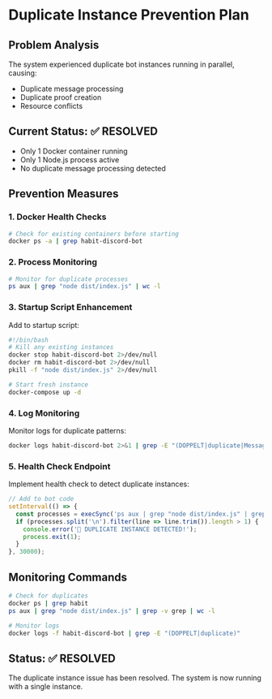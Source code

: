 # Duplicate Instance Prevention Plan

## Problem Analysis
The system experienced duplicate bot instances running in parallel, causing:
- Duplicate message processing
- Duplicate proof creation
- Resource conflicts

## Current Status: ✅ RESOLVED
- Only 1 Docker container running
- Only 1 Node.js process active
- No duplicate message processing detected

## Prevention Measures

### 1. Docker Health Checks
```bash
# Check for existing containers before starting
docker ps -a | grep habit-discord-bot
```

### 2. Process Monitoring
```bash
# Monitor for duplicate processes
ps aux | grep "node dist/index.js" | wc -l
```

### 3. Startup Script Enhancement
Add to startup script:
```bash
#!/bin/bash
# Kill any existing instances
docker stop habit-discord-bot 2>/dev/null
docker rm habit-discord-bot 2>/dev/null
pkill -f "node dist/index.js" 2>/dev/null

# Start fresh instance
docker-compose up -d
```

### 4. Log Monitoring
Monitor logs for duplicate patterns:
```bash
docker logs habit-discord-bot 2>&1 | grep -E "(DOPPELT|duplicate|Message Created.*DOPPELT)"
```

### 5. Health Check Endpoint
Implement health check to detect duplicate instances:
```javascript
// Add to bot code
setInterval(() => {
  const processes = execSync('ps aux | grep "node dist/index.js" | grep -v grep').toString();
  if (processes.split('\n').filter(line => line.trim()).length > 1) {
    console.error('🚨 DUPLICATE INSTANCE DETECTED!');
    process.exit(1);
  }
}, 30000);
```

## Monitoring Commands
```bash
# Check for duplicates
docker ps | grep habit
ps aux | grep "node dist/index.js" | grep -v grep | wc -l

# Monitor logs
docker logs -f habit-discord-bot | grep -E "(DOPPELT|duplicate)"
```

## Status: ✅ RESOLVED
The duplicate instance issue has been resolved. The system is now running with a single instance.
